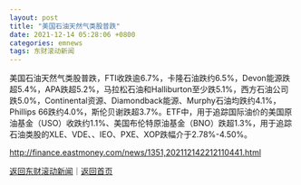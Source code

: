 ```yaml
---
layout: post
title: "美国石油天然气类股普跌"
date: 2021-12-14 05:28:06 +0800
categories: emnews
tags: 东财滚动新闻
---
```


美国石油天然气类股普跌，FTI收跌逾6.7%，卡隆石油跌约6.5%，Devon能源跌超5.4%，APA跌超5.2%，马拉松石油和Halliburton至少跌5.1%，西方石油公司跌5.0%，Continental资源、Diamondback能源、Murphy石油均跌约4.1%，Phillips 66跌约4.0%，斯伦贝谢跌超3.7%。ETF中，用于追踪国际油价的美国原油基金（USO）收跌约1.1%、美国布伦特原油基金（BNO）跌超1.3%，用于追踪石油类股的XLE、VDE、、IEO、PXE、XOP跌幅介于2.78%-4.50%。

<http://finance.eastmoney.com/news/1351,202112142212110441.html>

[返回东财滚动新闻](//finews.withounder.com/emnews/)｜[返回首页](//finews.withounder.com/)